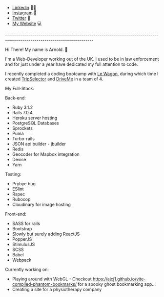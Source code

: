 <ReadMe>
  <ul>
    <li>
    <a href="https://www.linkedin.com/in/arnoldcubicijones/">Linkedin</a> 🧑‍💻
    </li>
    <li>
    <a href="https://www.instagram.com/ajwebdesigns/">Instagram</a> 📸
    </li>
    <li>
    <a href="https://twitter.com/ArnoldCJones">Twitter</a> 🐥
    </li>
    <li>
    <a href="https://www.arnoldcjones.co.uk">My Website</a> 💻
    </li>
<!--     <li>
    <a href="https://www.malt.uk/profile/arnoldcubicijones">Find me on Malt</a> 💻
    </li> -->
  </ul>
  ---------------------------------------------------------------------------------------------------------------------------
  
  Hi There! My name is Arnold. 👋

  I'm a Web-Developer working out of the UK. I used to be in law enforcement and for just under a year have dedicated my full attention to code.

  I recently completed a coding bootcamp with <a href="https://www.lewagon.com/">Le Wagon</a>, during which time I created <a href="https://www.trips-selector.com/">TripSelector</a> and <a href="https://driveme-ajcj1.herokuapp.com/">DriveMe</a> in a team of 4.
  
 My Full-Stack:
  
  Back-end:
  
  - Ruby 3.1.2
  - Rails 7.0.4
  - Heroku server hosting
  - PostgreSQL Databases
  - Sprockets
  - Puma
  - Turbo-rails
  - JSON api builder - jbuilder
  - Redis
  - Geocoder for Mapbox integration
  - Devise
  - Yarn

Testing:
  
  - Prybye bug
  - ESlint
  - Rspec
  - Rubocop
  - Cloudinary for image hosting

Front-end:

  - SASS for rails
  - Bootstrap
  - Slowly but surely adding ReactJS 
  - PopperJS
  - StimulusJS
  - SCSS
  - Babel
  - Webpack
  
  Currently working on:
  
  - Playing around with WebGL - Checkout https://ajcj1.github.io/vite-compiled-phantom-bookmarks/ for a spooky ghost bookmarking app... 
  - Creating a site for a physiotherapy company
 
</ReadMe>
